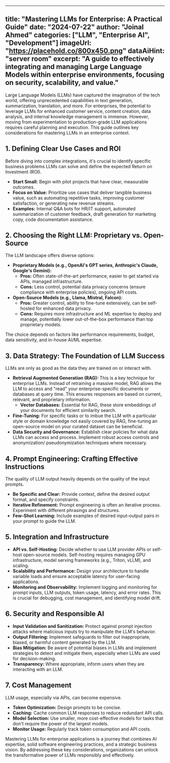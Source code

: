 
---
title: "Mastering LLMs for Enterprise: A Practical Guide"
date: "2024-07-22"
author: "Joinal Ahmed"
categories: ["LLM", "Enterprise AI", "Development"]
imageUrl: "https://placehold.co/800x450.png"
dataAiHint: "server room"
excerpt: "A guide to effectively integrating and managing Large Language Models within enterprise environments, focusing on security, scalability, and value."
---

Large Language Models (LLMs) have captured the imagination of the tech world, offering unprecedented capabilities in text generation, summarization, translation, and more. For enterprises, the potential to leverage LLMs for enhanced customer service, content creation, data analysis, and internal knowledge management is immense. However, moving from experimentation to production-grade LLM applications requires careful planning and execution. This guide outlines key considerations for mastering LLMs in an enterprise context.

## 1. Defining Clear Use Cases and ROI

Before diving into complex integrations, it's crucial to identify specific business problems LLMs can solve and define the expected Return on Investment (ROI).
*   **Start Small:** Begin with pilot projects that have clear, measurable outcomes.
*   **Focus on Value:** Prioritize use cases that deliver tangible business value, such as automating repetitive tasks, improving customer satisfaction, or generating new revenue streams.
*   **Examples:** Internal Q&A bots for HR/IT support, automated summarization of customer feedback, draft generation for marketing copy, code documentation assistance.

## 2. Choosing the Right LLM: Proprietary vs. Open-Source

The LLM landscape offers diverse options:
*   **Proprietary Models (e.g., OpenAI's GPT series, Anthropic's Claude, Google's Gemini):**
    *   **Pros:** Often state-of-the-art performance, easier to get started via APIs, managed infrastructure.
    *   **Cons:** Less control, potential data privacy concerns (ensure compliance with enterprise policies), ongoing API costs.
*   **Open-Source Models (e.g., Llama, Mistral, Falcon):**
    *   **Pros:** Greater control, ability to fine-tune extensively, can be self-hosted for enhanced data privacy.
    *   **Cons:** Requires more infrastructure and ML expertise to deploy and manage, potentially lower out-of-the-box performance than top proprietary models.

The choice depends on factors like performance requirements, budget, data sensitivity, and in-house AI/ML expertise.

## 3. Data Strategy: The Foundation of LLM Success

LLMs are only as good as the data they are trained on or interact with.
*   **Retrieval Augmented Generation (RAG):** This is a key technique for enterprise LLMs. Instead of retraining a massive model, RAG allows the LLM to access and "read" your enterprise-specific documents or databases at query time. This ensures responses are based on current, relevant, and proprietary information.
    *   **Vector Databases:** Essential for RAG, these store embeddings of your documents for efficient similarity search.
*   **Fine-Tuning:** For specific tasks or to imbue the LLM with a particular style or domain knowledge not easily covered by RAG, fine-tuning an open-source model on your curated dataset can be beneficial.
*   **Data Security and Governance:** Establish clear policies for what data LLMs can access and process. Implement robust access controls and anonymization/ pseudonymization techniques where necessary.

## 4. Prompt Engineering: Crafting Effective Instructions

The quality of LLM output heavily depends on the quality of the input prompts.
*   **Be Specific and Clear:** Provide context, define the desired output format, and specify constraints.
*   **Iterative Refinement:** Prompt engineering is often an iterative process. Experiment with different phrasings and structures.
*   **Few-Shot Learning:** Include examples of desired input-output pairs in your prompt to guide the LLM.

## 5. Integration and Infrastructure

*   **API vs. Self-Hosting:** Decide whether to use LLM provider APIs or self-host open-source models. Self-hosting requires managing GPU infrastructure, model serving frameworks (e.g., Triton, vLLM), and scaling.
*   **Scalability and Performance:** Design your architecture to handle variable loads and ensure acceptable latency for user-facing applications.
*   **Monitoring and Observability:** Implement logging and monitoring for prompt inputs, LLM outputs, token usage, latency, and error rates. This is crucial for debugging, cost management, and identifying model drift.

## 6. Security and Responsible AI

*   **Input Validation and Sanitization:** Protect against prompt injection attacks where malicious inputs try to manipulate the LLM's behavior.
*   **Output Filtering:** Implement safeguards to filter out inappropriate, biased, or harmful content generated by the LLM.
*   **Bias Mitigation:** Be aware of potential biases in LLMs and implement strategies to detect and mitigate them, especially when LLMs are used for decision-making.
*   **Transparency:** Where appropriate, inform users when they are interacting with an LLM.

## 7. Cost Management

LLM usage, especially via APIs, can become expensive.
*   **Token Optimization:** Design prompts to be concise.
*   **Caching:** Cache common LLM responses to reduce redundant API calls.
*   **Model Selection:** Use smaller, more cost-effective models for tasks that don't require the power of the largest models.
*   **Monitor Usage:** Regularly track token consumption and API costs.

Mastering LLMs for enterprise applications is a journey that combines AI expertise, solid software engineering practices, and a strategic business vision. By addressing these key considerations, organizations can unlock the transformative power of LLMs responsibly and effectively.
```